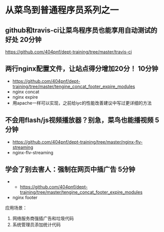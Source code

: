 # 从菜鸟到普通程序员系列之一

## github和travis-ci让菜鸟程序员也能享用自动测试的好处 20分钟

<https://github.com/404pnf/dept-training/tree/master/travis-ci>

## 两行nginx配置文件，让站点得分增加20分！ 10分钟

- <https://github.com/404pnf/dept-training/tree/master/tengine_concat_footer_expire_modules>
- nginx concat
- nginx expire
- 用apache一样可以实现，之前给iyc的性能改善建议中写过更详细的方法

## 不会用flash/js视频播放器？别急，菜鸟也能播视频 5分钟

- <https://github.com/404pnf/dept-training/tree/master/nginx-flv-streaming>
- nginx-flv-streaming 

## 学会了别去害人：强制在网页中插广告 5分钟
- - <https://github.com/404pnf/dept-training/tree/master/tengine_concat_footer_expire_modules>
- nginx footer 

应用场景：
1. 网络服务商强插广告和垃圾代码
2. 系统管理员添加统计代码

